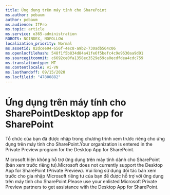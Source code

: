 ```yaml
---
title: Ứng dụng trên máy tính cho SharePoint
ms.author: pebaum
author: pebaum
ms.audience: ITPro
ms.topic: article
ms.service: o365-administration
ROBOTS: NOINDEX, NOFOLLOW
localization_priority: Normal
ms.assetid: 82dcee94-656f-4ec8-a9b2-730adb564c06
ms.openlocfilehash: 548f1f5b834d84a41fe6f5befc4c9e9630aa9d91
ms.sourcegitcommit: c6692ce0fa1358ec3529e59ca0ecdfdea4cdc759
ms.translationtype: MT
ms.contentlocale: vi-VN
ms.lasthandoff: 09/15/2020
ms.locfileid: "47800882"
---
```

# <a name="desktop-app-for-sharepoint"></a><span data-ttu-id="86db6-102">Ứng dụng trên máy tính cho SharePoint</span><span class="sxs-lookup"><span data-stu-id="86db6-102">Desktop app for SharePoint</span></span>

<span data-ttu-id="86db6-103">Tổ chức của bạn đã được nhập trong chương trình xem trước riêng cho ứng dụng trên máy tính cho SharePoint.</span><span class="sxs-lookup"><span data-stu-id="86db6-103">Your organization is entered in the Private Preview program for the Desktop App for SharePoint.</span></span>

<span data-ttu-id="86db6-104">Microsoft hiện không hỗ trợ ứng dụng trên máy tính dành cho SharePoint (bản xem trước riêng tư).</span><span class="sxs-lookup"><span data-stu-id="86db6-104">Microsoft does not currently support the Desktop App for SharePoint (Private Preview).</span></span> <span data-ttu-id="86db6-105">Vui lòng sử dụng đối tác bản xem trước cho gia nhập Microsoft riêng tư của bạn để được hỗ trợ với ứng dụng trên máy tính cho SharePoint.</span><span class="sxs-lookup"><span data-stu-id="86db6-105">Please use your enlisted Microsoft Private Preview partners to get assistance with the Desktop App for SharePoint.</span></span>

